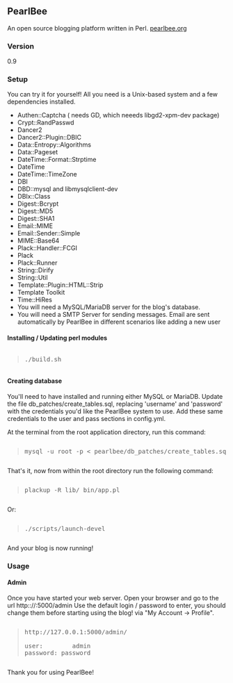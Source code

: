 <h2>PearlBee</h2>
An open source blogging platform written in Perl. <a href="http://pearlbee.org/">pearlbee.org</a>
<h3>Version</h3>
0.9

<h3>Setup</h3>
You can try it for yourself! All you need is a Unix-based system and a few dependencies installed.

<ul>
<li>Authen::Captcha ( needs GD, which neeeds libgd2-xpm-dev package)</li>
<li>Crypt::RandPasswd</li>
<li>Dancer2</li>
<li>Dancer2::Plugin::DBIC</li>
<li>Data::Entropy::Algorithms</li>
<li>Data::Pageset</li>
<li>DateTime::Format::Strptime</li>
<li>DateTime</li>
<li>DateTime::TimeZone</li>
<li>DBI</li>
<li>DBD::mysql and libmysqlclient-dev </li>
<li>DBIx::Class</li>
<li>Digest::Bcrypt</li>
<li>Digest::MD5</li>
<li>Digest::SHA1</li>
<li>Email::MIME</li>
<li>Email::Sender::Simple</li>
<li>MIME::Base64</li>
<li>Plack::Handler::FCGI</li>
<li>Plack</li>
<li>Plack::Runner</li>
<li>String::Dirify</li>
<li>String::Util</li>
<li>Template::Plugin::HTML::Strip</li>
<li>Template Toolkit</li>
<li>Time::HiRes</li>

<li>You will need a MySQL/MariaDB server for the blog's database.</li>
<li>You will need a SMTP Server for sending messages. Email are sent automatically by PearlBee in different scenarios like adding a new user </li> 
</ul>

<h4>Installing / Updating perl modules</h4>
<pre><blockquote>./build.sh</blockquote></pre>

<h4>Creating database</h4>
You'll need to have installed and running either MySQL or MariaDB. Update the file db_patches/create_tables.sql, replacing 'username' and 'password' with the credentials you'd like the PearlBee system to use. Add these same credentials to the user and pass sections in config.yml.

At the terminal from the root application directory, run this command:
<pre><blockquote>mysql -u root -p &lt; pearlbee/db_patches/create_tables.sql</blockquote></pre>

That's it, now from within the root directory run the following command:

<pre><blockquote>plackup -R lib/ bin/app.pl</p></blockquote></pre>

Or:

<pre><blockquote>./scripts/launch-devel</p></blockquote></pre>

And your blog is now running!

<h3>Usage</h3>

<h4>Admin</h4>
Once you have started your web server.
Open your browser and go to the url http:://<YOUR_IP>:5000/admin
Use the default login / password to enter, you should change them before starting using the blog!
via "My Account -> Profile".

<pre><blockquote>http://127.0.0.1:5000/admin/

user:        admin
password: password
</blockquote></pre>


Thank you for using PearlBee!

